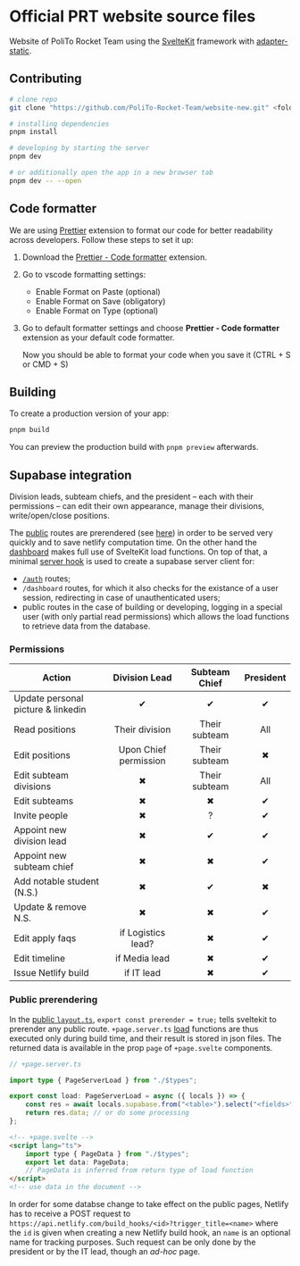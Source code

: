 # Official PRT website source files

Website of PoliTo Rocket Team using the [SvelteKit](https://kit.svelte.dev/) framework with [adapter-static](https://github.com/sveltejs/kit/tree/master/packages/adapter-static).

## Contributing

```bash
# clone repo
git clone "https://github.com/PoliTo-Rocket-Team/website-new.git" <folder name>

# installing dependencies
pnpm install

# developing by starting the server
pnpm dev

# or additionally open the app in a new browser tab
pnpm dev -- --open
```

## Code formatter

We are using [Prettier](https://marketplace.visualstudio.com/items?itemName=esbenp.prettier-vscode) extension to format our code for better readability across developers. Follow these steps to set it up:

1. Download the [Prettier - Code formatter](https://marketplace.visualstudio.com/items?itemName=esbenp.prettier-vscode) extension.
 
2. Go to vscode formatting settings:
    
   - Enable Format on Paste (optional)
   - Enable Format on Save (obligatory)
   - Enable Format on Type (optional)

3. Go to default formatter settings and choose **Prettier - Code formatter** extension as your default code formatter.

    Now you should be able to format your code when you save it (CTRL + S  or  CMD + S)

## Building

To create a production version of your app:

```bash
pnpm build
```

You can preview the production build with `pnpm preview` afterwards.

## Supabase integration

Division leads, subteam chiefs, and the president &ndash; each with their permissions &ndash; can edit their own appearance, manage their divisions, write/open/close positions.

The [public](./src/routes/(public)/) routes are prerendered (see [here](#public-prerendering)) in order to be served very quickly and to save netlify computation time. On the other hand the [dashboard](./src/routes/(shared-session)/dashboard/) makes full use of SvelteKit load functions. On top of that, a minimal [server hook](https://kit.svelte.dev/docs/hooks#server-hooks) is used to create a supabase server client for:
- [`/auth`](./src/routes/(shared-session)/auth/) routes;
- `/dashboard` routes, for which it also checks for the existance of a user session, redirecting in case of unauthenticated users;
- public routes in the case of building or developing, logging in a special user (with only partial read permissions) which allows the load functions to retrieve data from the database.


### Permissions

| Action | Division Lead | Subteam Chief | President |
| ------ | :-----------: | :-----------: | :-------: |
| Update personal picture & linkedin | &#10004; | &#10004; | &#10004; |
| Read positions | Their division | Their subteam | All |
| Edit positions | Upon Chief permission | Their subteam | &#10006; |
| Edit subteam divisions | &#10006; | Their subteam | All |
| Edit subteams | &#10006; | &#10006; | &#10004; |
| Invite people | &#10006; | ? | &#10004; |
| Appoint new division lead | &#10006; | &#10004; | &#10004; |
| Appoint new subteam chief | &#10006; | &#10006; | &#10004; |
| Add notable student (N.S.) | &#10006; | &#10004; | &#10006; |
| Update & remove N.S. | &#10006; | &#10006; | &#10004; |
| Edit apply faqs | if Logistics lead? | &#10006; | &#10004; |
| Edit timeline | if Media lead | &#10006; | &#10004; |
| Issue Netlify build | if IT lead | &#10006; | &#10004; |


### Public prerendering

In the [public `layout.ts`](./src/routes/(public)/+layout.ts), `export const prerender = true;` tells sveltekit to prerender any public route. `+page.server.ts` [load](https://kit.svelte.dev/docs/load) functions are thus executed only during build time, and their result is stored in json files. The returned data is available in the prop `page` of `+page.svelte` components. 

```ts
// +page.server.ts

import type { PageServerLoad } from "./$types";

export const load: PageServerLoad = async ({ locals }) => {
    const res = await locals.supabase.from("<table>").select("<fields>");
    return res.data; // or do some processing
};
```

```html
<!-- +page.svelte -->
<script lang="ts">
    import type { PageData } from "./$types";
    export let data: PageData;
    // PageData is inferred from return type of load function
</script>
<!-- use data in the document -->
```

In order for some databse change to take effect on the public pages, Netlify has to receive a POST request to `https://api.netlify.com/build_hooks/<id>?trigger_title=<name>` where the `id` is given when creating a new Netlify build hook, an `name` is an optional name for tracking purposes. Such request can be only done by the president or by the IT lead, though an _ad-hoc_ page.
